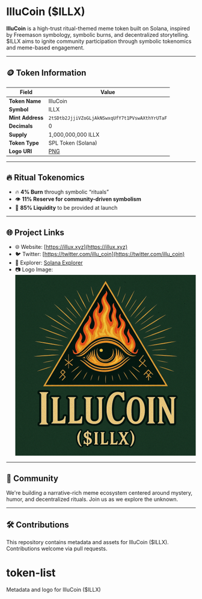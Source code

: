 # IlluCoin ($ILLX)

**IlluCoin** is a high-trust ritual-themed meme token built on Solana, inspired by Freemason symbology, symbolic burns, and decentralized storytelling. $ILLX aims to ignite community participation through symbolic tokenomics and meme-based engagement.

---

## 🪙 Token Information

| Field | Value |
|-------|-------|
| **Token Name** | IlluCoin |
| **Symbol** | ILLX |
| **Mint Address** | `2tSDtb2JjjiVZoGLjAkNSwxqUfY7t1PVswAXthYrUTaF` |
| **Decimals** | 0 |
| **Supply** | 1,000,000,000 ILLX |
| **Token Type** | SPL Token (Solana) |
| **Logo URI** | [PNG](https://raw.githubusercontent.com/illucoin/token-list/main/assets/mainnet/2tSDtb2JjjiVZoGLjAkNSwxqUfY7t1PVswAXthYrUTaF.png) |

---

## 🔥 Ritual Tokenomics

- 🔥 **4% Burn** through symbolic “rituals”
- 👁️ **11% Reserve for community-driven symbolism**
- 🌊 **85% Liquidity** to be provided at launch

---

## 🌐 Project Links

- 🌐 Website: [https://illux.xyz](https://illux.xyz)
- 🐦 Twitter: [https://twitter.com/illu_coin](https://twitter.com/illu_coin)
- 🔗 Explorer: [Solana Explorer](https://explorer.solana.com/address/2tSDtb2JjjiVZoGLjAkNSwxqUfY7t1PVswAXthYrUTaF)
- 📷 Logo Image: ![logo](https://raw.githubusercontent.com/illucoin/token-list/main/assets/mainnet/2tSDtb2JjjiVZoGLjAkNSwxqUfY7t1PVswAXthYrUTaF.png)

---

## 👥 Community

We're building a narrative-rich meme ecosystem centered around mystery, humor, and decentralized rituals. Join us as we explore the unknown.

---

## 🛠️ Contributions

This repository contains metadata and assets for IlluCoin ($ILLX). Contributions welcome via pull requests.
# token-list
Metadata and logo for IlluCoin ($ILLX)
